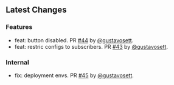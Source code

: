 ## Latest Changes

### Features

* feat: button disabled. PR [#44](https://github.com/4gency/agency/pull/44) by [@gustavosett](https://github.com/gustavosett).
* feat: restric configs to subscribers. PR [#43](https://github.com/4gency/agency/pull/43) by [@gustavosett](https://github.com/gustavosett).

### Internal

* fix: deployment envs. PR [#45](https://github.com/4gency/agency/pull/45) by [@gustavosett](https://github.com/gustavosett).
